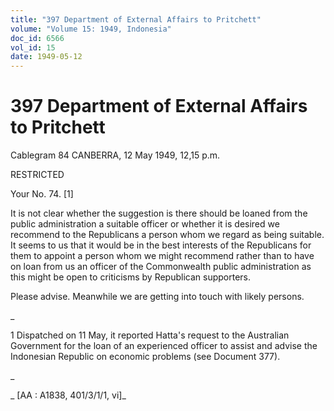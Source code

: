 ```yaml
---
title: "397 Department of External Affairs to Pritchett"
volume: "Volume 15: 1949, Indonesia"
doc_id: 6566
vol_id: 15
date: 1949-05-12
---
```


# 397 Department of External Affairs to Pritchett

Cablegram 84 CANBERRA, 12 May 1949, 12,15 p.m.

RESTRICTED

Your No. 74. [1]

It is not clear whether the suggestion is there should be loaned from the public administration a suitable officer or whether it is desired we recommend to the Republicans a person whom we regard as being suitable. It seems to us that it would be in the best interests of the Republicans for them to appoint a person whom we might recommend rather than to have on loan from us an officer of the Commonwealth public administration as this might be open to criticisms by Republican supporters.

Please advise. Meanwhile we are getting into touch with likely persons.

_

1 Dispatched on 11 May, it reported Hatta's request to the Australian Government for the loan of an experienced officer to assist and advise the Indonesian Republic on economic problems (see Document 377).

_

_ [AA : A1838, 401/3/1/1, vi]_
